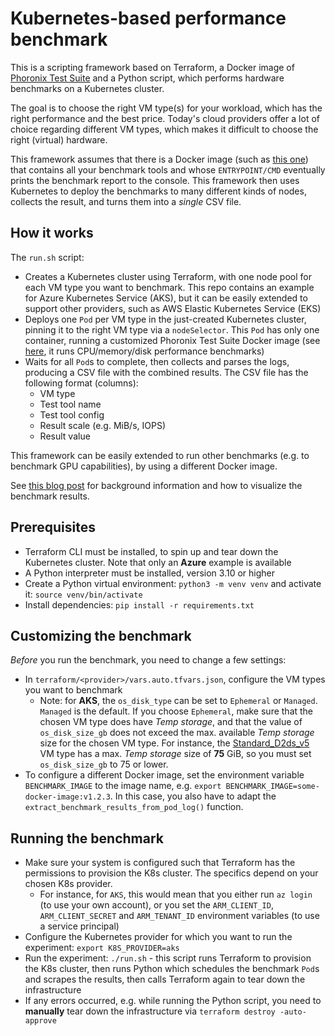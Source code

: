 # Kubernetes-based performance benchmark
This is a scripting framework based on Terraform, a Docker image of [Phoronix Test Suite](https://www.phoronix-test-suite.com/) and a Python script, which performs hardware benchmarks on a Kubernetes cluster.

The goal is to choose the right VM type(s) for your workload, which has the right performance and the best price. Today's cloud providers offer a lot of choice regarding different VM types, which makes it difficult to choose the right (virtual) hardware.

This framework assumes that there is a Docker image (such as [this one](https://github.com/MShekow/pts-docker-benchmark)) that contains all your benchmark tools and whose `ENTRYPOINT/CMD` eventually prints the benchmark report to the console. This framework then uses Kubernetes to deploy the benchmarks to many different kinds of nodes, collects the result, and turns them into a _single_ CSV file.


## How it works

The `run.sh` script:

- Creates a Kubernetes cluster using Terraform, with one node pool for each VM type you want to benchmark. This repo contains an example for Azure Kubernetes Service (AKS), but it can be easily extended to support other providers, such as AWS Elastic Kubernetes Service (EKS)
- Deploys one `Pod` per VM type in the just-created Kubernetes cluster, pinning it to the right VM type via a `nodeSelector`. This `Pod` has only one container, running a customized Phoronix Test Suite Docker image (see [here](https://github.com/MShekow/pts-docker-benchmark), it runs CPU/memory/disk performance benchmarks) 
- Waits for all `Pod`s to complete, then collects and parses the logs, producing a CSV file with the combined results. The CSV file has the following format (columns):
  - VM type
  - Test tool name
  - Test tool config
  - Result scale (e.g. MiB/s, IOPS)
  - Result value

This framework can be easily extended to run other benchmarks (e.g. to benchmark GPU capabilities), by using a different Docker image.

See [this blog post](https://www.augmentedmind.de/?p=3313) for background information and how to visualize the benchmark results.

## Prerequisites
- Terraform CLI must be installed, to spin up and tear down the Kubernetes cluster. Note that only an **Azure** example is available
- A Python interpreter must be installed, version 3.10 or higher
- Create a Python virtual environment: `python3 -m venv venv` and activate it: `source venv/bin/activate`
- Install dependencies: `pip install -r requirements.txt`

## Customizing the benchmark

_Before_ you run the benchmark, you need to change a few settings:

- In `terraform/<provider>/vars.auto.tfvars.json`, configure the VM types you want to benchmark
  - Note: for **AKS**, the `os_disk_type` can be set to `Ephemeral` or `Managed`. `Managed` is the default. If you choose `Ephemeral`, make sure that the chosen VM type does have _Temp storage_, and that the value of `os_disk_size_gb` does not exceed the max. available _Temp storage_ size for the chosen VM type. For instance, the [Standard_D2ds_v5](https://learn.microsoft.com/en-us/azure/virtual-machines/ddv5-ddsv5-series) VM type has a max. _Temp storage_ size of **75** GiB, so you must set `os_disk_size_gb` to 75 or lower.
- To configure a different Docker image, set the environment variable `BENCHMARK_IMAGE` to the image name, e.g. `export BENCHMARK_IMAGE=some-docker-image:v1.2.3`. In this case, you also have to adapt the `extract_benchmark_results_from_pod_log()` function.

## Running the benchmark
- Make sure your system is configured such that Terraform has the permissions to provision the K8s cluster. The specifics depend on your chosen K8s provider.
  - For instance, for `AKS`, this would mean that you either run `az login` (to use your own account), or you set the `ARM_CLIENT_ID`, `ARM_CLIENT_SECRET` and `ARM_TENANT_ID` environment variables (to use a service principal)
- Configure the Kubernetes provider for which you want to run the experiment: `export K8S_PROVIDER=aks`
- Run the experiment: `./run.sh` - this script runs Terraform to provision the K8s cluster, then runs Python which schedules the benchmark `Pod`s and scrapes the results, then calls Terraform again to tear down the infrastructure
- If any errors occurred, e.g. while running the Python script, you need to **manually** tear down the infrastructure via `terraform destroy -auto-approve`
